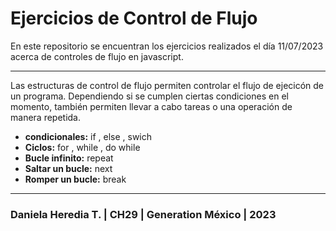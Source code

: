 # Ejercicios de Control de Flujo

En este repositorio se encuentran los ejercicios realizados el día 11/07/2023 acerca de controles de flujo en javascript.

---
Las estructuras de control de flujo permiten controlar el flujo de ejecicón de un programa. Dependiendo si se cumplen ciertas condiciones en el momento, también permiten llevar a cabo tareas o una operación de manera repetida.

- <strong>condicionales:</strong> if , else , swich
- <strong>Ciclos:</strong>  for , while , do while
- <strong>Bucle infinito:</strong>  repeat
- <strong>Saltar un bucle:</strong>  next
- <strong>Romper un bucle:</strong> break 

---

### Daniela Heredia T. | CH29 | Generation México | 2023

